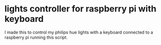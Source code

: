 # lights controller for raspberry pi with keyboard

I made this to control my philips hue lights with a keyboard connected to a raspberry pi running this script.

